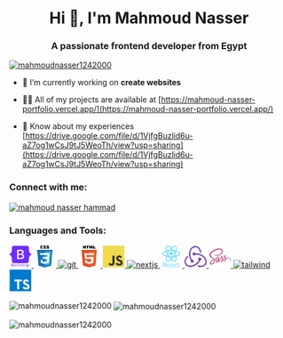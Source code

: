 <h1 align="center">Hi 👋, I'm Mahmoud Nasser</h1>
<h3 align="center">A passionate frontend developer from Egypt</h3>

<p align="left"> <a href="https://github.com/ryo-ma/github-profile-trophy"><img src="https://github-profile-trophy.vercel.app/?username=mahmoudnasser1242000" alt="mahmoudnasser1242000" /></a> </p>

- 🔭 I’m currently working on **create websites**

- 👨‍💻 All of my projects are available at [https://mahmoud-nasser-portfolio.vercel.app/](https://mahmoud-nasser-portfolio.vercel.app/)

- 📄 Know about my experiences [https://drive.google.com/file/d/1VjfgBuzlid6u-aZ7og1wCsJ9tJ5WeoTh/view?usp=sharing](https://drive.google.com/file/d/1VjfgBuzlid6u-aZ7og1wCsJ9tJ5WeoTh/view?usp=sharing)

<h3 align="left">Connect with me:</h3>
<p align="left">
<a href="[https://linkedin.com/in/mahmoud nasser hammad](https://www.linkedin.com/in/mahmoud-nasser-hammad-395288228)" target="blank"><img align="center" src="https://raw.githubusercontent.com/rahuldkjain/github-profile-readme-generator/master/src/images/icons/Social/linked-in-alt.svg" alt="mahmoud nasser hammad" height="30" width="40" /></a>
</p>

<h3 align="left">Languages and Tools:</h3>
<p align="left"> <a href="https://getbootstrap.com" target="_blank" rel="noreferrer"> <img src="https://raw.githubusercontent.com/devicons/devicon/master/icons/bootstrap/bootstrap-plain-wordmark.svg" alt="bootstrap" width="40" height="40"/> </a> <a href="https://www.w3schools.com/css/" target="_blank" rel="noreferrer"> <img src="https://raw.githubusercontent.com/devicons/devicon/master/icons/css3/css3-original-wordmark.svg" alt="css3" width="40" height="40"/> </a> <a href="https://git-scm.com/" target="_blank" rel="noreferrer"> <img src="https://www.vectorlogo.zone/logos/git-scm/git-scm-icon.svg" alt="git" width="40" height="40"/> </a> <a href="https://www.w3.org/html/" target="_blank" rel="noreferrer"> <img src="https://raw.githubusercontent.com/devicons/devicon/master/icons/html5/html5-original-wordmark.svg" alt="html5" width="40" height="40"/> </a> <a href="https://developer.mozilla.org/en-US/docs/Web/JavaScript" target="_blank" rel="noreferrer"> <img src="https://raw.githubusercontent.com/devicons/devicon/master/icons/javascript/javascript-original.svg" alt="javascript" width="40" height="40"/> </a> <a href="https://nextjs.org/" target="_blank" rel="noreferrer"> <img src="https://cdn.worldvectorlogo.com/logos/nextjs-2.svg" alt="nextjs" width="40" height="40"/> </a> <a href="https://reactjs.org/" target="_blank" rel="noreferrer"> <img src="https://raw.githubusercontent.com/devicons/devicon/master/icons/react/react-original-wordmark.svg" alt="react" width="40" height="40"/> </a> <a href="https://redux.js.org" target="_blank" rel="noreferrer"> <img src="https://raw.githubusercontent.com/devicons/devicon/master/icons/redux/redux-original.svg" alt="redux" width="40" height="40"/> </a> <a href="https://sass-lang.com" target="_blank" rel="noreferrer"> <img src="https://raw.githubusercontent.com/devicons/devicon/master/icons/sass/sass-original.svg" alt="sass" width="40" height="40"/> </a> <a href="https://tailwindcss.com/" target="_blank" rel="noreferrer"> <img src="https://www.vectorlogo.zone/logos/tailwindcss/tailwindcss-icon.svg" alt="tailwind" width="40" height="40"/> </a> <a href="https://www.typescriptlang.org/" target="_blank" rel="noreferrer"> <img src="https://raw.githubusercontent.com/devicons/devicon/master/icons/typescript/typescript-original.svg" alt="typescript" width="40" height="40"/> </a> </p>

<p><img align="left" src="https://github-readme-stats.vercel.app/api/top-langs?username=mahmoudnasser1242000&show_icons=true&locale=en&layout=compact" alt="mahmoudnasser1242000" /></p>

<p>&nbsp;<img align="center" src="https://github-readme-stats.vercel.app/api?username=mahmoudnasser1242000&show_icons=true&locale=en" alt="mahmoudnasser1242000" /></p>

<p><img align="center" src="https://github-readme-streak-stats.herokuapp.com/?user=mahmoudnasser1242000&" alt="mahmoudnasser1242000" /></p>
